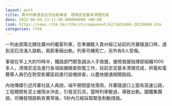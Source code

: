 ```yaml
---
layout: post
title: 貴州列車遇泥石流出軌事故　現場淤泥基本清理完成
date: 2022-06-04 23:11:00.000000000 +08:00
link: https://news.rthk.hk/rthk/ch/component/k2/1651604-20220604.htm
categories: rthk
---
```


一列由貴陽北開往廣州的載客列車，在準備駛入貴州榕江站前的月寨隧道口時，遇到泥石流湧入路軌，兩節車廂出軌，列車司機死亡，另外有8人受傷。

事發在早上大約10時半，鐵路部門緊急調派人手救援，搶險救援指揮部組織1000多人，清理淤泥及進行各項設備檢查恢復工作，目前淤泥基本清理完成，供電和電務等人員仍在對受影響區段進行設備排查，以盡快搶通相關路段。

內地傳媒引述月寨社區人員說，端午期間當地落雨，月寨隧道口上面有高速公路，工程期間有泥土被雨水沖走，引發泥石流，當時列車駛過，導致出軌。國鐵集團說，司機發現路軌有異常後，5秒內已經採取緊急制動措施。
